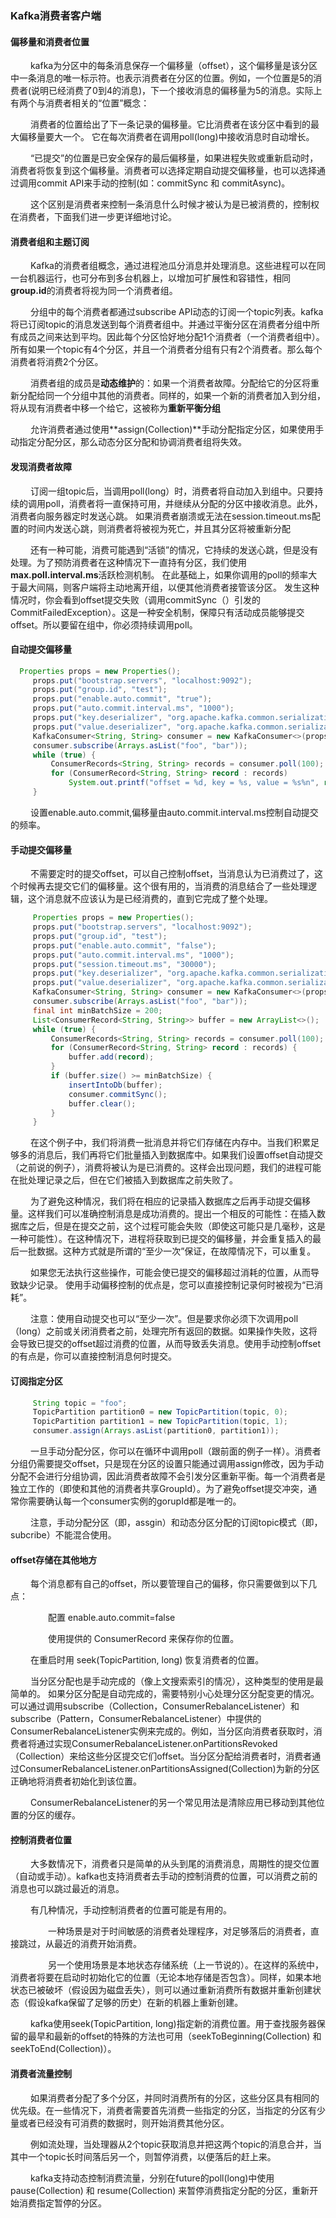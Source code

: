 ### Kafka消费者客户端

#### 偏移量和消费者位置

&nbsp;　　kafka为分区中的每条消息保存一个偏移量（offset），这个偏移量是该分区中一条消息的唯一标示符。也表示消费者在分区的位置。例如，一个位置是5的消费者(说明已经消费了0到4的消息)，下一个接收消息的偏移量为5的消息。实际上有两个与消费者相关的“位置”概念：

&nbsp;　　消费者的位置给出了下一条记录的偏移量。它比消费者在该分区中看到的最大偏移量要大一个。 它在每次消费者在调用poll(long)中接收消息时自动增长。

&nbsp;　　“已提交”的位置是已安全保存的最后偏移量，如果进程失败或重新启动时，消费者将恢复到这个偏移量。消费者可以选择定期自动提交偏移量，也可以选择通过调用commit API来手动的控制(如：commitSync 和 commitAsync)。

&nbsp;　　这个区别是消费者来控制一条消息什么时候才被认为是已被消费的，控制权在消费者，下面我们进一步更详细地讨论。

#### 消费者组和主题订阅
&nbsp;　　Kafka的消费者组概念，通过进程池瓜分消息并处理消息。这些进程可以在同一台机器运行，也可分布到多台机器上，以增加可扩展性和容错性，相同**group.id**的消费者将视为同一个消费者组。
 
&nbsp;　　分组中的每个消费者都通过subscribe API动态的订阅一个topic列表。kafka将已订阅topic的消息发送到每个消费者组中。并通过平衡分区在消费者分组中所有成员之间来达到平均。因此每个分区恰好地分配1个消费者（一个消费者组中）。所有如果一个topic有4个分区，并且一个消费者分组有只有2个消费者。那么每个消费者将消费2个分区。

&nbsp;　　消费者组的成员是**动态维护**的：如果一个消费者故障。分配给它的分区将重新分配给同一个分组中其他的消费者。同样的，如果一个新的消费者加入到分组，将从现有消费者中移一个给它，这被称为**重新平衡分组**

&nbsp;　　允许消费者通过使用**assign(Collection)**手动分配指定分区，如果使用手动指定分配分区，那么动态分区分配和协调消费者组将失效。 

#### 发现消费者故障

&nbsp;　　订阅一组topic后，当调用poll(long）时，消费者将自动加入到组中。只要持续的调用poll，消费者将一直保持可用，并继续从分配的分区中接收消息。此外，消费者向服务器定时发送心跳。 如果消费者崩溃或无法在session.timeout.ms配置的时间内发送心跳，则消费者将被视为死亡，并且其分区将被重新分配

&nbsp;　　还有一种可能，消费可能遇到“活锁”的情况，它持续的发送心跳，但是没有处理。为了预防消费者在这种情况下一直持有分区，我们使用**max.poll.interval.ms**活跃检测机制。 在此基础上，如果你调用的poll的频率大于最大间隔，则客户端将主动地离开组，以便其他消费者接管该分区。 发生这种情况时，你会看到offset提交失败（调用commitSync（）引发的CommitFailedException）。这是一种安全机制，保障只有活动成员能够提交offset。所以要留在组中，你必须持续调用poll。

#### 自动提交偏移量

```java
  Properties props = new Properties();
     props.put("bootstrap.servers", "localhost:9092");
     props.put("group.id", "test");
     props.put("enable.auto.commit", "true");
     props.put("auto.commit.interval.ms", "1000");
     props.put("key.deserializer", "org.apache.kafka.common.serialization.StringDeserializer");
     props.put("value.deserializer", "org.apache.kafka.common.serialization.StringDeserializer");
     KafkaConsumer<String, String> consumer = new KafkaConsumer<>(props);
     consumer.subscribe(Arrays.asList("foo", "bar"));
     while (true) {
         ConsumerRecords<String, String> records = consumer.poll(100);
         for (ConsumerRecord<String, String> record : records)
             System.out.printf("offset = %d, key = %s, value = %s%n", record.offset(), record.key(), record.value());
     }
```

&nbsp;　　设置enable.auto.commit,偏移量由auto.commit.interval.ms控制自动提交的频率。

#### 手动提交偏移量

&nbsp;　　不需要定时的提交offset，可以自己控制offset，当消息认为已消费过了，这个时候再去提交它们的偏移量。这个很有用的，当消费的消息结合了一些处理逻辑，这个消息就不应该认为是已经消费的，直到它完成了整个处理。

```java
     Properties props = new Properties();
     props.put("bootstrap.servers", "localhost:9092");
     props.put("group.id", "test");
     props.put("enable.auto.commit", "false");
     props.put("auto.commit.interval.ms", "1000");
     props.put("session.timeout.ms", "30000");
     props.put("key.deserializer", "org.apache.kafka.common.serialization.StringDeserializer");
     props.put("value.deserializer", "org.apache.kafka.common.serialization.StringDeserializer");
     KafkaConsumer<String, String> consumer = new KafkaConsumer<>(props);
     consumer.subscribe(Arrays.asList("foo", "bar"));
     final int minBatchSize = 200;
     List<ConsumerRecord<String, String>> buffer = new ArrayList<>();
     while (true) {
         ConsumerRecords<String, String> records = consumer.poll(100);
         for (ConsumerRecord<String, String> record : records) {
             buffer.add(record);
         }
         if (buffer.size() >= minBatchSize) {
             insertIntoDb(buffer);
             consumer.commitSync();
             buffer.clear();
         }
     }
```

&nbsp;　　在这个例子中，我们将消费一批消息并将它们存储在内存中。当我们积累足够多的消息后，我们再将它们批量插入到数据库中。如果我们设置offset自动提交（之前说的例子），消费将被认为是已消费的。这样会出现问题，我们的进程可能在批处理记录之后，但在它们被插入到数据库之前失败了。

&nbsp;　　为了避免这种情况，我们将在相应的记录插入数据库之后再手动提交偏移量。这样我们可以准确控制消息是成功消费的。提出一个相反的可能性：在插入数据库之后，但是在提交之前，这个过程可能会失败（即使这可能只是几毫秒，这是一种可能性）。在这种情况下，进程将获取到已提交的偏移量，并会重复插入的最后一批数据。这种方式就是所谓的“至少一次”保证，在故障情况下，可以重复。

&nbsp;　　如果您无法执行这些操作，可能会使已提交的偏移超过消耗的位置，从而导致缺少记录。 使用手动偏移控制的优点是，您可以直接控制记录何时被视为“已消耗”。

&nbsp;　　注意：使用自动提交也可以“至少一次”。但是要求你必须下次调用poll（long）之前或关闭消费者之前，处理完所有返回的数据。如果操作失败，这将会导致已提交的offset超过消费的位置，从而导致丢失消息。使用手动控制offset的有点是，你可以直接控制消息何时提交。

#### 订阅指定分区

```java
     String topic = "foo";
     TopicPartition partition0 = new TopicPartition(topic, 0);
     TopicPartition partition1 = new TopicPartition(topic, 1);
     consumer.assign(Arrays.asList(partition0, partition1));
```

&nbsp;　　一旦手动分配分区，你可以在循环中调用poll（跟前面的例子一样）。消费者分组仍需要提交offset，只是现在分区的设置只能通过调用assign修改，因为手动分配不会进行分组协调，因此消费者故障不会引发分区重新平衡。每一个消费者是独立工作的（即使和其他的消费者共享GroupId）。为了避免offset提交冲突，通常你需要确认每一个consumer实例的gorupId都是唯一的。

&nbsp;　　注意，手动分配分区（即，assgin）和动态分区分配的订阅topic模式（即，subcribe）不能混合使用。

#### offset存储在其他地方

&nbsp;　　每个消息都有自己的offset，所以要管理自己的偏移，你只需要做到以下几点：

&nbsp;　　　　配置 enable.auto.commit=false

&nbsp;　　　　使用提供的 ConsumerRecord 来保存你的位置。

&nbsp;　　在重启时用 seek(TopicPartition, long) 恢复消费者的位置。

&nbsp;　　当分区分配也是手动完成的（像上文搜索索引的情况），这种类型的使用是最简单的。 如果分区分配是自动完成的，需要特别小心处理分区分配变更的情况。可以通过调用subscribe（Collection，ConsumerRebalanceListener）和subscribe（Pattern，ConsumerRebalanceListener）中提供的ConsumerRebalanceListener实例来完成的。例如，当分区向消费者获取时，消费者将通过实现ConsumerRebalanceListener.onPartitionsRevoked（Collection）来给这些分区提交它们offset。当分区分配给消费者时，消费者通过ConsumerRebalanceListener.onPartitionsAssigned(Collection)为新的分区正确地将消费者初始化到该位置。

&nbsp;　　ConsumerRebalanceListener的另一个常见用法是清除应用已移动到其他位置的分区的缓存。

#### 控制消费者位置

&nbsp;　　大多数情况下，消费者只是简单的从头到尾的消费消息，周期性的提交位置（自动或手动）。kafka也支持消费者去手动的控制消费的位置，可以消费之前的消息也可以跳过最近的消息。

&nbsp;　　有几种情况，手动控制消费者的位置可能是有用的。

&nbsp;　　　　一种场景是对于时间敏感的消费者处理程序，对足够落后的消费者，直接跳过，从最近的消费开始消费。

&nbsp;　　　　另一个使用场景是本地状态存储系统（上一节说的）。在这样的系统中，消费者将要在启动时初始化它的位置（无论本地存储是否包含）。同样，如果本地状态已被破坏（假设因为磁盘丢失），则可以通过重新消费所有数据并重新创建状态（假设kafka保留了足够的历史）在新的机器上重新创建。

&nbsp;　　kafka使用seek(TopicPartition, long)指定新的消费位置。用于查找服务器保留的最早和最新的offset的特殊的方法也可用（seekToBeginning(Collection) 和 seekToEnd(Collection)）。

#### 消费者流量控制

&nbsp;　　如果消费者分配了多个分区，并同时消费所有的分区，这些分区具有相同的优先级。在一些情况下，消费者需要首先消费一些指定的分区，当指定的分区有少量或者已经没有可消费的数据时，则开始消费其他分区。

&nbsp;　　例如流处理，当处理器从2个topic获取消息并把这两个topic的消息合并，当其中一个topic长时间落后另一个，则暂停消费，以便落后的赶上来。

&nbsp;　　kafka支持动态控制消费流量，分别在future的poll(long)中使用pause(Collection) 和 resume(Collection) 来暂停消费指定分配的分区，重新开始消费指定暂停的分区。